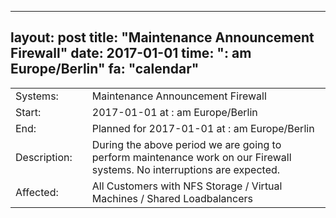 --- 
 layout: post 
 title: "Maintenance Announcement Firewall" 
 date: 2017-01-01 
 time: ": am Europe/Berlin" 
 fa: "calendar" 
 --- 
 |                   |   |                                                                      | 
 |-------------------|---|----------------------------------------------------------------------| 
 | Systems:          |   | Maintenance Announcement Firewall| 
 | Start:            |   | 2017-01-01 at : am Europe/Berlin | 
 | End:              |   | Planned for 2017-01-01 at : am  Europe/Berlin | 
 | Description:      |   | During the above period we are going to perform maintenance work on our Firewall systems. No interruptions are expected. | 
 | Affected:         |   |All Customers with NFS Storage / Virtual Machines / Shared Loadbalancers | 
